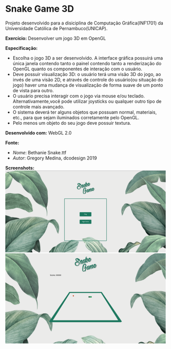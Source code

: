 # Snake Game 3D

Projeto desenvolvido para a disiciplina de Computação Gráfica(INF1701) da Universidade Católica de Pernambuco(UNICAP).

**Exercício:** Desenvolver um jogo 3D em OpenGL

**Especificação:**

- Escolha o jogo 3D a ser desenvolvido. A interface gráfica possuirá uma única janela contendo tanto o painel contendo tanto a renderização do OpenGL quanto os componentes de interação com o usuário.
- Deve possuir visualização 3D: o usuário terá uma visão 3D do jogo, ao invés de uma visão 2D, e através de controle do usuário(ou situação do jogo) haver uma mudança de visualização de forma suave de um ponto de vista para outro.
- O usuário precisa interagir com o jogo via mouse e/ou teclado. Alternativamente,você pode utilizar joysticks ou qualquer outro tipo de controle mais avançado.
- O sistema deverá ter alguns objetos que possuam normal, materiais, etc., para que sejam iluminados corretamente pelo OpenGL.
- Pelo menos um objeto do seu jogo deve possuir textura.

**Desenvolvido com:** WebGL 2.0

**Fonte:**

- _Nome_: Bethanie Snake.ttf
- _Autor_: Gregory Medina, dcodesign 2019

**Screenshots:**
![alt text](.github/screenshot1.png)
![alt text](.github/screenshot2.png)
